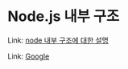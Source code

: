 Node.js 내부 구조
===============
Link: [node 내부 구조에 대한 설명][node]

[node]: https://sjh836.tistory.com/79


Link: [Google][googlelink]

[googlelink]: https://google.com "Go google"
